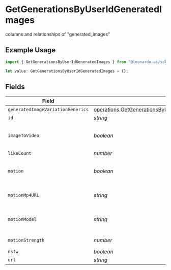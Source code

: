 # GetGenerationsByUserIdGeneratedImages

columns and relationships of "generated_images"

## Example Usage

```typescript
import { GetGenerationsByUserIdGeneratedImages } from "@leonardo-ai/sdk/sdk/models/operations";

let value: GetGenerationsByUserIdGeneratedImages = {};
```

## Fields

| Field                                                                                                                                                       | Type                                                                                                                                                        | Required                                                                                                                                                    | Description                                                                                                                                                 |
| ----------------------------------------------------------------------------------------------------------------------------------------------------------- | ----------------------------------------------------------------------------------------------------------------------------------------------------------- | ----------------------------------------------------------------------------------------------------------------------------------------------------------- | ----------------------------------------------------------------------------------------------------------------------------------------------------------- |
| `generatedImageVariationGenerics`                                                                                                                           | [operations.GetGenerationsByUserIdGeneratedImageVariationGeneric](../../../sdk/models/operations/getgenerationsbyuseridgeneratedimagevariationgeneric.md)[] | :heavy_minus_sign:                                                                                                                                          | N/A                                                                                                                                                         |
| `id`                                                                                                                                                        | *string*                                                                                                                                                    | :heavy_minus_sign:                                                                                                                                          | N/A                                                                                                                                                         |
| `imageToVideo`                                                                                                                                              | *boolean*                                                                                                                                                   | :heavy_minus_sign:                                                                                                                                          | If it is an image to video generation.                                                                                                                      |
| `likeCount`                                                                                                                                                 | *number*                                                                                                                                                    | :heavy_minus_sign:                                                                                                                                          | N/A                                                                                                                                                         |
| `motion`                                                                                                                                                    | *boolean*                                                                                                                                                   | :heavy_minus_sign:                                                                                                                                          | If generation is of motion type.                                                                                                                            |
| `motionMp4URL`                                                                                                                                              | *string*                                                                                                                                                    | :heavy_minus_sign:                                                                                                                                          | The URL of the motion MP4.                                                                                                                                  |
| `motionModel`                                                                                                                                               | *string*                                                                                                                                                    | :heavy_minus_sign:                                                                                                                                          | The name of the motion model.                                                                                                                               |
| `motionStrength`                                                                                                                                            | *number*                                                                                                                                                    | :heavy_minus_sign:                                                                                                                                          | The motion strength.                                                                                                                                        |
| `nsfw`                                                                                                                                                      | *boolean*                                                                                                                                                   | :heavy_minus_sign:                                                                                                                                          | N/A                                                                                                                                                         |
| `url`                                                                                                                                                       | *string*                                                                                                                                                    | :heavy_minus_sign:                                                                                                                                          | N/A                                                                                                                                                         |